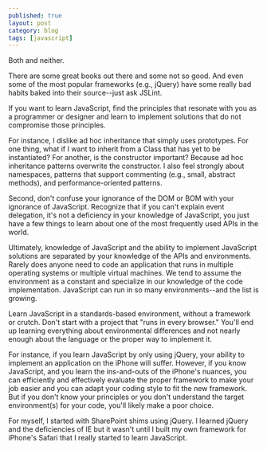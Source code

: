```yaml
---
published: true
layout: post
category: blog
tags: [javascript]
---
```


Both and neither.

There are some great books out there and some not so good.  And even some of the most popular
frameworks (e.g., jQuery) have some really bad habits baked into their source--just ask JSLint.

If you want to learn JavaScript, find the principles that resonate with you as a programmer or
designer and learn to implement solutions that do not compromise those principles.

For instance, I dislike ad hoc inheritance that simply uses prototypes.  For one thing, what
if I want to inherit from a Class that has yet to be instantiated?  For another, is the constructor
important?  Because ad hoc inheritance patterns overwrite the constructor.  I also feel strongly
about namespaces, patterns that support commenting (e.g., small, abstract methods), and performance-oriented patterns.

Second, don't confuse your ignorance of the DOM or BOM with your ignorance of JavaScript.
Recognize that if you can't explain event delegation, it's not a deficiency in your knowledge of JavaScript,
you just have a few things to learn about one of the most frequently used APIs in the world.

Ultimately, knowledge of JavaScript and the ability to implement JavaScript solutions are
separated by your knowledge of the APIs and environments.  Rarely does anyone need to code an
application that runs in multiple operating systems or multiple virtual machines.  We tend to
assume the environment as a constant and specialize in our knowledge of the code implementation.
 JavaScript can run in so many environments--and the list is growing.

Learn JavaScript in a standards-based environment, without a framework or crutch.  Don't start
with a project that "runs in every browser."  You'll end up learning everything about environmental
differences and not nearly enough about the language or the proper way to implement it.

For instance, if you learn JavaScript by only using jQuery, your ability to implement an application
on the iPhone will suffer.  However, if you know JavaScript, and you learn the ins-and-outs of the
iPhone's nuances, you can efficiently and effectively evaluate the proper framework to make your job
easier and you can adapt your coding style to fit the new framework.  But if you don't know your
principles or you don't understand the target environment(s) for your code, you'll likely make a poor choice.

For myself, I started with SharePoint shims using jQuery.  I learned jQuery and the deficiencies
of IE but it wasn't until I built my own framework for iPhone's Safari that I really started to learn JavaScript.